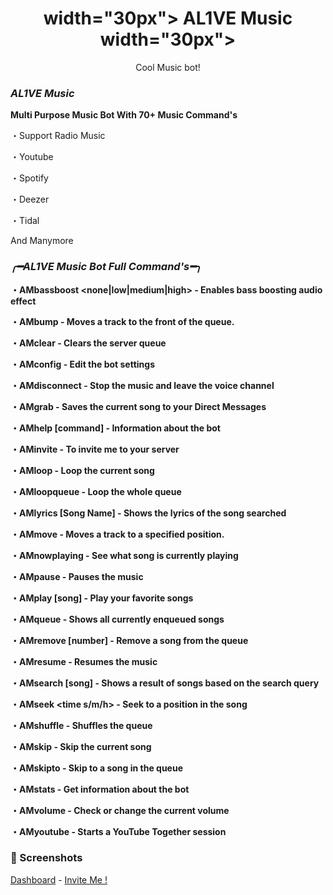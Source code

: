 <h1 align="center">width="30px"> AL1VE Music width="30px"></h1>
<p align="center">Cool Music bot!</p>

### ***AL1VE Music***

**Multi Purpose Music Bot With 70+ Music Command's**

・Support Radio Music

・Youtube

・Spotify

・Deezer

・Tidal 

And Manymore

### ***╭━AL1VE Music Bot Full Command's━╮***

**・AMbassboost <none|low|medium|high> - Enables bass boosting audio effect**

**・AMbump - Moves a track to the front of the queue.**

**・AMclear - Clears the server queue**

**・AMconfig - Edit the bot settings**

**・AMdisconnect - Stop the music and leave the voice channel**

**・AMgrab - Saves the current song to your Direct Messages**

**・AMhelp [command] - Information about the bot**

**・AMinvite - To invite me to your server**

**・AMloop - Loop the current song**

**・AMloopqueue - Loop the whole queue**

**・AMlyrics [Song Name] - Shows the lyrics of the song searched**

**・AMmove - Moves a track to a specified position.**

**・AMnowplaying - See what song is currently playing**

  **・AMpause - Pauses the music**

  **・AMplay [song] - Play your favorite songs**

  **・AMqueue - Shows all currently enqueued songs**

  **・AMremove [number] - Remove a song from the queue**

  **・AMresume - Resumes the music**

  **・AMsearch [song] - Shows a result of songs based on the search query**

  **・AMseek <time s/m/h> - Seek to a position in the song**

  **・AMshuffle - Shuffles the queue**

  **・AMskip - Skip the current song**

  **・AMskipto <number> - Skip to a song in the queue**

  **・AMstats - Get information about the bot**

  **・AMvolume <volume> - Check or change the current volume**

  **・AMyoutube - Starts a YouTube Together session**
  
 ### 📸 Screenshots

 [Dashboard](https://discord-musicbot.brid1.repl.co/)    -    [Invite Me !](https://discord.com/api/oauth2/authorize?client_id=901440907851739146&permissions=139824979264&scope=bot)
